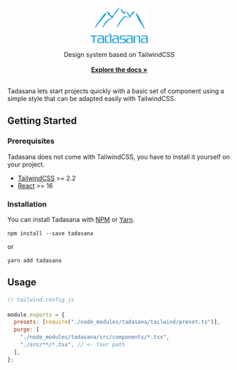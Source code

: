 <br/>
<p align="center">
  <a href="https://github.com/stivaugoin/tadasana">
    <img src="images/tadasana.png" alt="Logo" height="80">
  </a>

  <p align="center">
    Design system based on TailwindCSS
    <br/>
    <br/>
    <a href="https://www.chromatic.com/library?appId=614a7f31a4fdfd003a07d4a0"><strong>Explore the docs »</strong></a>
    <br/>
    <br/>
  </p>
</p>

<!-- BADGE -->

Tadasana lets start projects quickly with a basic set of component using a simple style that can be adapted easily with TailwindCSS.

## Getting Started

### Prerequisites

Tadasana does not come with TailwindCSS, you have to install it yourself on your project.

- [TailwindCSS](https://tailwindcss.com/docs/installation) >= 2.2
- [React](https://reactjs.org/) >= 16

### Installation

You can install Tadasana with [NPM](https://www.npmjs.com/) or [Yarn](https://yarnpkg.com).

```shell
npm install --save tadasana
```

or

```shell
yarn add tadasana
```

## Usage

```js
// tailwind.config.js

module.exports = {
  presets: [require("./node_modules/tadasana/tailwind/preset.ts")],
  purge: [
    "./node_modules/tadasana/src/components/*.tsx",
    "./src/**/*.tsx", // <- Your path
  ],
};
```
